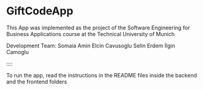 # GiftCodeApp

This App was implemented as the project of the Software Engineering for Business Applications course at the Technical University of Munich

Development Team:
Somaia Amin
Elcin Cavusoglu
Selin Erdem
İlgin Camoglu

::::

To run the app, read the instructions in the README files inside the backend and the frontend folders
